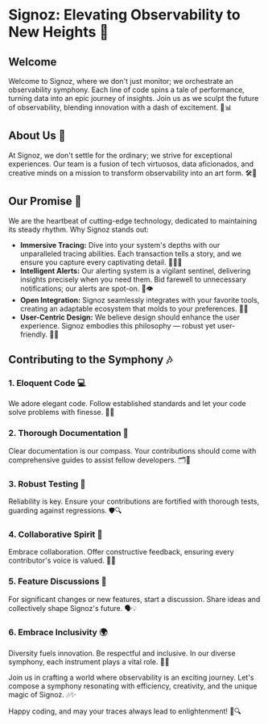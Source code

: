 # Signoz: Elevating Observability to New Heights 🚀

## Welcome

Welcome to Signoz, where we don't just monitor; we orchestrate an observability symphony. Each line of code spins a tale of performance, turning data into an epic journey of insights. Join us as we sculpt the future of observability, blending innovation with a dash of excitement. 🌟📊

## About Us 🤝

At Signoz, we don't settle for the ordinary; we strive for exceptional experiences. Our team is a fusion of tech virtuosos, data aficionados, and creative minds on a mission to transform observability into an art form. 🛠️🎨

## Our Promise 🏹

We are the heartbeat of cutting-edge technology, dedicated to maintaining its steady rhythm. Why Signoz stands out:

- **Immersive Tracing:** Dive into your system's depths with our unparalleled tracing abilities. Each transaction tells a story, and we ensure you capture every captivating detail. 🕵️‍♂️📜
- **Intelligent Alerts:** Our alerting system is a vigilant sentinel, delivering insights precisely when you need them. Bid farewell to unnecessary notifications; our alerts are spot-on. 🔔👁️
- **Open Integration:** Signoz seamlessly integrates with your favorite tools, creating an adaptable ecosystem that molds to your preferences. 🔄🤖
- **User-Centric Design:** We believe design should enhance the user experience. Signoz embodies this philosophy — robust yet user-friendly. 🎨🚀

## Contributing to the Symphony 🎶

### 1. Eloquent Code 💻

We adore elegant code. Follow established standards and let your code solve problems with finesse. 🧹🌟

### 2. Thorough Documentation 📝

Clear documentation is our compass. Your contributions should come with comprehensive guides to assist fellow developers. 🗂️📘

### 3. Robust Testing 🧪

Reliability is key. Ensure your contributions are fortified with thorough tests, guarding against regressions. 🛡️🔍

### 4. Collaborative Spirit 🤗

Embrace collaboration. Offer constructive feedback, ensuring every contributor's voice is valued. 🤝🎵

### 5. Feature Discussions 🚀

For significant changes or new features, start a discussion. Share ideas and collectively shape Signoz's future. 🗣️💡

### 6. Embrace Inclusivity 🌍

Diversity fuels innovation. Be respectful and inclusive. In our diverse symphony, each instrument plays a vital role. 🤝🌈

Join us in crafting a world where observability is an exciting journey. Let's compose a symphony resonating with efficiency, creativity, and the unique magic of Signoz. 🎶✨

Happy coding, and may your traces always lead to enlightenment! 🚀🔍
